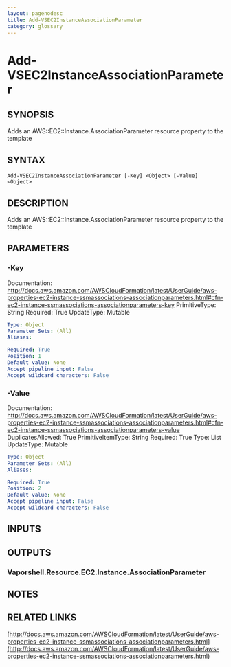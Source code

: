 ```yaml
---
layout: pagenodesc
title: Add-VSEC2InstanceAssociationParameter
category: glossary
---
```


# Add-VSEC2InstanceAssociationParameter

## SYNOPSIS
Adds an AWS::EC2::Instance.AssociationParameter resource property to the template

## SYNTAX

```
Add-VSEC2InstanceAssociationParameter [-Key] <Object> [-Value] <Object>
```

## DESCRIPTION
Adds an AWS::EC2::Instance.AssociationParameter resource property to the template

## PARAMETERS

### -Key
Documentation: http://docs.aws.amazon.com/AWSCloudFormation/latest/UserGuide/aws-properties-ec2-instance-ssmassociations-associationparameters.html#cfn-ec2-instance-ssmassociations-associationparameters-key
PrimitiveType: String
Required: True
UpdateType: Mutable

```yaml
Type: Object
Parameter Sets: (All)
Aliases: 

Required: True
Position: 1
Default value: None
Accept pipeline input: False
Accept wildcard characters: False
```

### -Value
Documentation: http://docs.aws.amazon.com/AWSCloudFormation/latest/UserGuide/aws-properties-ec2-instance-ssmassociations-associationparameters.html#cfn-ec2-instance-ssmassociations-associationparameters-value
DuplicatesAllowed: True
PrimitiveItemType: String
Required: True
Type: List
UpdateType: Mutable

```yaml
Type: Object
Parameter Sets: (All)
Aliases: 

Required: True
Position: 2
Default value: None
Accept pipeline input: False
Accept wildcard characters: False
```

## INPUTS

## OUTPUTS

### Vaporshell.Resource.EC2.Instance.AssociationParameter

## NOTES

## RELATED LINKS

[http://docs.aws.amazon.com/AWSCloudFormation/latest/UserGuide/aws-properties-ec2-instance-ssmassociations-associationparameters.html](http://docs.aws.amazon.com/AWSCloudFormation/latest/UserGuide/aws-properties-ec2-instance-ssmassociations-associationparameters.html)

